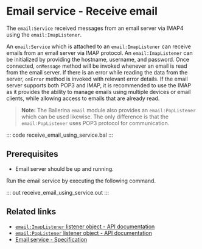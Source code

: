 # Email service - Receive email

The `email:Service` received messages from an email server via IMAP4 using the `email:ImapListener`.

An `email:Service` which is attached to an `email:ImapListener` can receive emails from an email server via IMAP protocol. An `email:ImapListener` can be initialized by providing the hostname, username, and password. Once connected, `onMessage` method will be invoked whenever an email is read from the email server. If there is an error while reading the data from the server, `onError` method is invoked with relevant error details. If the email server supports both POP3 and IMAP, it is recommended to use the IMAP as it provides the ability to manage emails using multiple devices or email clients, while allowing access to emails that are already read. 

>**Note:** The Ballerina `email` module also provides an `email:PopListener` which can be used likewise. The only difference is that the `email:PopListener` uses POP3 protocol for communication. 

::: code receive_email_using_service.bal :::

## Prerequisites
- Email server should be up and running.

Run the email service by executing the following command.

::: out receive_email_using_service.out :::

## Related links
- [`email:ImapListener` listener object - API documentation](https://lib.ballerina.io/ballerina/email/latest/classes/ImapListener)
- [`email:PopListener` listener object - API documentation](https://lib.ballerina.io/ballerina/email/latest/classes/PopListener)
- [Email service - Specification](https://ballerina.io/spec/email/#4-service)
